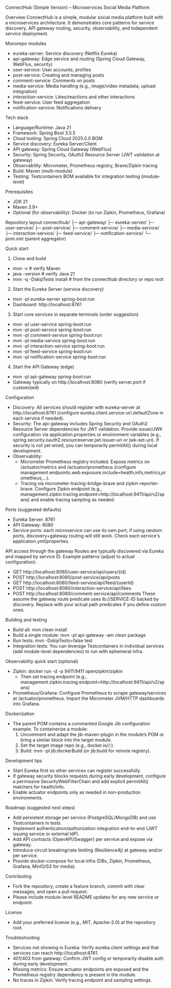 ConnectHub (Simple Version) – Microservices Social Media Platform

Overview
ConnectHub is a simple, modular social media platform built with a microservices architecture. It demonstrates core patterns for service discovery, API gateway routing, security, observability, and independent service deployment.

Monorepo modules
- eureka-server: Service discovery (Netflix Eureka)
- api-gateway: Edge service and routing (Spring Cloud Gateway, WebFlux, security)
- user-service: User accounts, profiles
- post-service: Creating and managing posts
- comment-service: Comments on posts
- media-service: Media handling (e.g., image/video metadata, upload integration)
- interaction-service: Likes/reactions and other interactions
- feed-service: User feed aggregation
- notification-service: Notifications delivery

Tech stack
- Language/Runtime: Java 21
- Framework: Spring Boot 3.5.5
- Cloud tooling: Spring Cloud 2025.0.0 BOM
- Service discovery: Eureka Server/Client
- API gateway: Spring Cloud Gateway (WebFlux)
- Security: Spring Security, OAuth2 Resource Server (JWT validation at gateway)
- Observability: Micrometer, Prometheus registry, Brave/Zipkin tracing
- Build: Maven (multi-module)
- Testing: Testcontainers BOM available for integration testing (module-level)

Prerequisites
- JDK 21
- Maven 3.9+
- Optional (for observability): Docker (to run Zipkin, Prometheus, Grafana)

Repository layout
connecthub/
  ├─ api-gateway/
  ├─ eureka-server/
  ├─ user-service/
  ├─ post-service/
  ├─ comment-service/
  ├─ media-service/
  ├─ interaction-service/
  ├─ feed-service/
  ├─ notification-service/
  └─ pom.xml (parent aggregator)

Quick start
1) Clone and build
- mvn -v  # verify Maven
- java -version  # verify Java 21
- mvn -q -DskipTests install  # from the connecthub directory or repo root

2) Start the Eureka Server (service discovery)
- mvn -pl eureka-server spring-boot:run
- Dashboard: http://localhost:8761

3) Start core services in separate terminals (order suggestion)
- mvn -pl user-service spring-boot:run
- mvn -pl post-service spring-boot:run
- mvn -pl comment-service spring-boot:run
- mvn -pl media-service spring-boot:run
- mvn -pl interaction-service spring-boot:run
- mvn -pl feed-service spring-boot:run
- mvn -pl notification-service spring-boot:run

4) Start the API Gateway (edge)
- mvn -pl api-gateway spring-boot:run
- Gateway typically on http://localhost:8080 (verify server.port if customized)

Configuration
- Discovery: All services should register with eureka-server at http://localhost:8761 (configure eureka.client.service-url.defaultZone in each service if needed).
- Security: The api-gateway includes Spring Security and OAuth2 Resource Server dependencies for JWT validation. Provide issuer/JWK configuration via application.properties or environment variables (e.g., spring.security.oauth2.resourceserver.jwt.issuer-uri or jwk-set-uri). If security is not yet wired, you can temporarily permitAll() during local development.
- Observability:
  - Micrometer Prometheus registry included. Expose metrics on /actuator/metrics and /actuator/prometheus (configure management.endpoints.web.exposure.include=health,info,metrics,prometheus,...).
  - Tracing via micrometer-tracing-bridge-brave and zipkin-reporter-brave. Configure Zipkin endpoint (e.g., management.zipkin.tracing.endpoint=http://localhost:9411/api/v2/spans) and enable tracing sampling as needed.

Ports (suggested defaults)
- Eureka Server: 8761
- API Gateway: 8080
- Service ports: each microservice can use its own port; if using random ports, discovery+gateway routing will still work. Check each service's application.yml/properties.

API access through the gateway
Routes are typically discovered via Eureka and mapped by service ID. Example patterns (adjust to actual configuration):
- GET http://localhost:8080/user-service/api/users/{id}
- POST http://localhost:8080/post-service/api/posts
- GET http://localhost:8080/feed-service/api/feed/{userId}
- POST http://localhost:8080/interaction-service/api/likes
- POST http://localhost:8080/comment-service/api/comments
These assume the gateway route predicate uses lb://SERVICE-ID backed by discovery. Replace with your actual path predicates if you define custom ones.

Building and testing
- Build all: mvn clean install
- Build a single module: mvn -pl api-gateway -am clean package
- Run tests: mvn -DskipTests=false test
- Integration tests: You can leverage Testcontainers in individual services (add module-level dependencies) to run with ephemeral infra.

Observability quick start (optional)
- Zipkin: docker run -d -p 9411:9411 openzipkin/zipkin
  - Then set tracing endpoint (e.g., management.zipkin.tracing.endpoint=http://localhost:9411/api/v2/spans)
- Prometheus/Grafana: Configure Prometheus to scrape gateway/services at /actuator/prometheus. Import the Micrometer JVM/HTTP dashboards into Grafana.

Dockerization
- The parent POM contains a commented Google Jib configuration example. To containerize a module:
  1) Uncomment and adapt the jib-maven-plugin in the module’s POM or bring a similar block into the target module.
  2) Set the target image repo (e.g., docker.io/<your-username>/<service-name>:<tag>).
  3) Build: mvn -pl <module> jib:dockerBuild (or jib:build for remote registry).

Development tips
- Start Eureka first so other services can register successfully.
- If gateway security blocks requests during early development, configure a permissive SecurityWebFilterChain and add explicit permitAll() matchers for health/info.
- Enable actuator endpoints only as needed in non-production environments.

Roadmap (suggested next steps)
- Add persistent storage per service (PostgreSQL/MongoDB) and use Testcontainers in tests.
- Implement authentication/authorization integration end-to-end (JWT issuing service or external IdP).
- Add API contracts (OpenAPI/Swagger) per service and expose via gateway.
- Introduce circuit breaking/rate limiting (Resilience4j) at gateway and/or per service.
- Provide docker-compose for local infra (DBs, Zipkin, Prometheus, Grafana, MinIO/S3 for media).

Contributing
- Fork the repository, create a feature branch, commit with clear messages, and open a pull request.
- Please include module-level README updates for any new service or endpoint.

License
- Add your preferred license (e.g., MIT, Apache-2.0) at the repository root.

Troubleshooting
- Services not showing in Eureka: Verify eureka.client settings and that services can reach http://localhost:8761.
- 401/403 from gateway: Confirm JWT config or temporarily disable auth during early development.
- Missing metrics: Ensure actuator endpoints are exposed and the Prometheus registry dependency is present in the module.
- No traces in Zipkin: Verify tracing endpoint and sampling settings.
